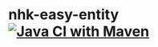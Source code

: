 # nhk-easy-entity [![Java CI with Maven](https://github.com/nhk-news-web-easy/nhk-easy-entity/actions/workflows/build.yml/badge.svg?branch=main)](https://github.com/nhk-news-web-easy/nhk-easy-entity/actions/workflows/build.yml)

